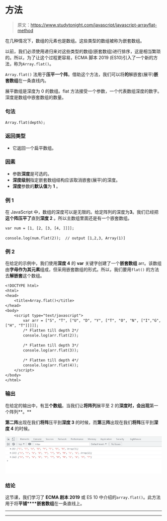 # 方法

> 原文：<https://www.studytonight.com/javascript/javascript-arrayflat-method>

在几种情况下，数组的元素也是数组。这些类型的数组被称为嵌套数组。

以前，我们必须使用递归来对这些类型的数组(嵌套数组)进行排序，这是相当繁琐的。所以，为了让这个过程更容易，ECMA 脚本 2019 (ES10)引入了一个新的方法，称为`Array.flat()`。

`Array.flat()` 法用于**压平一个阵**。借助这个方法，我们可以将**的**解嵌套(展平)**嵌套数组**在一条直线内。

展平数组是深度为 0 的数组。flat 方法接受一个参数，一个代表数组深度的数字。深度是数组中嵌套数组的数量。

### 句法

```
Array.flat(depth);
```

### 返回类型

*   它返回一个扁平数组。

### 因素

*   参数**深度**是可选的。
*   **深度级别**指定嵌套数组结构应该取消嵌套(展平)的深度。
*   **深度**参数的**默认值**为 **1** 。

### 例 1

在 JavaScript 中，数组的深度可以是无限的。给定阵列的深度为**3**。我们已经把**这个阵压平了**直到**深度 2** 。所以主数组里面还是有一个嵌套数组。

```
var num = [1, [2, [3, [4, ]]]];

console.log(num.flat(2));  // output [1,2,3, Array(1)]
```

### 例 2

 在给定的示例中，我们使用**深度 4** 的 **var** 关键字创建了一个**嵌套数组** arr。该数组由**字母作为其元素**组成，但采用嵌套数组的形式。所以，我们要用`flat()` 的方法去**解嵌套**这个数组。

```
<!DOCTYPE html>
<html>
<head>
	<title>Array.flat()</title>
</head>
<body>
	<script type="text/javascript">
		var arr = ["S", "T", ["U", "D", "Y", ["T", "O", "N", ["I","G", ["H", "T"]]]]];
		/* Flatten till depth 2*/
		console.log(arr.flat(2));

		/* Flatten till depth 3*/
		console.log(arr.flat(3));

		/* Flatten till depth 4*/
		console.log(arr.flat(4));
	</script>
</body>
</html>
```

### 输出

在给定的输出中，有**三个数组**。当我们让**将阵列**展平至 2 的**深度时，会出现**第一个阵列**。**

**第二阵**出现在我们**将阵**压平到**深度 3** 的时候，而**第三阵**出现在我们**将阵**压平到**深度 4** 的时候。

![output](img/b79b3b7bcdf5285fda5d1c64d2539ed3.png)

### 结论

这节课，我们学习了 **ECMA 剧本 2019** 或 ES 10 中介绍的`array.flat()`。此方法用于将**平铺****嵌套数组**在一条直线上。

* * *

* * *